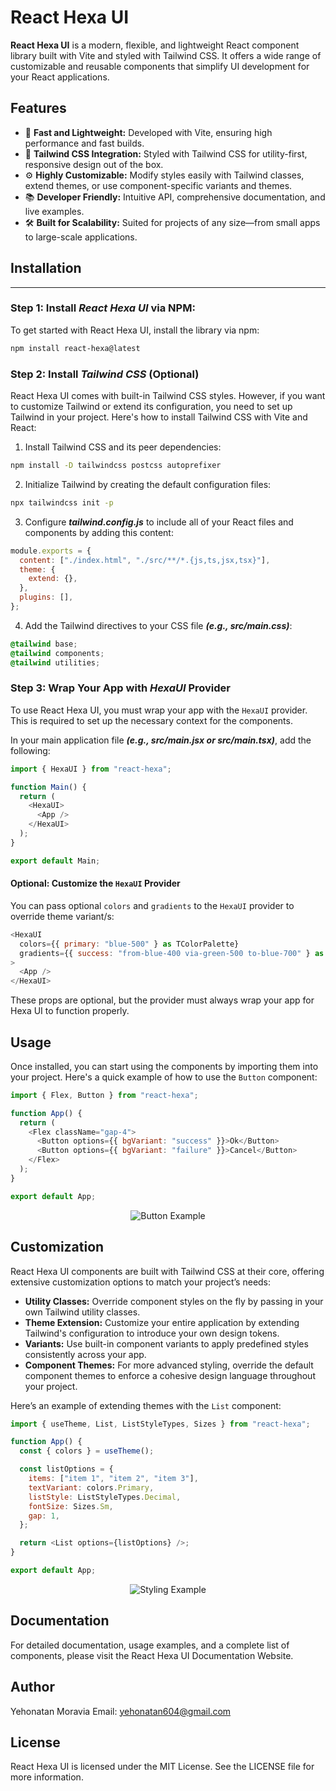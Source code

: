 # React Hexa UI

**React Hexa UI** is a modern, flexible, and lightweight React component library built with Vite and styled with Tailwind CSS. It offers a wide range of customizable and reusable components that simplify UI development for your React applications.

## Features

- 🚀 **Fast and Lightweight:** Developed with Vite, ensuring high performance and fast builds.
- 🎨 **Tailwind CSS Integration:** Styled with Tailwind CSS for utility-first, responsive design out of the box.
- ⚙️ **Highly Customizable:** Modify styles easily with Tailwind classes, extend themes, or use component-specific variants and themes.
- 📚 **Developer Friendly:** Intuitive API, comprehensive documentation, and live examples.
- 🛠️ **Built for Scalability:** Suited for projects of any size—from small apps to large-scale applications.

## Installation

<hr/>

### Step 1: Install **_React Hexa UI_** via **NPM**:

To get started with React Hexa UI, install the library via npm:

```bash
npm install react-hexa@latest
```

### Step 2: Install **_Tailwind CSS_** (Optional)

React Hexa UI comes with built-in Tailwind CSS styles. However, if you want to customize Tailwind or extend its configuration, you need to set up Tailwind in your project. Here's how to install Tailwind CSS with Vite and React:

1. Install Tailwind CSS and its peer dependencies:

```bash
npm install -D tailwindcss postcss autoprefixer
```

2. Initialize Tailwind by creating the default configuration files:

```bash
npx tailwindcss init -p
```

3. Configure **_tailwind.config.js_** to include all of your React files and components by adding this content:

```js
module.exports = {
  content: ["./index.html", "./src/**/*.{js,ts,jsx,tsx}"],
  theme: {
    extend: {},
  },
  plugins: [],
};
```

4. Add the Tailwind directives to your CSS file **_(e.g., src/main.css)_**:

```css
@tailwind base;
@tailwind components;
@tailwind utilities;
```

### Step 3: Wrap Your App with **_HexaUI_** Provider

To use React Hexa UI, you must wrap your app with the `HexaUI` provider. This is required to set up the necessary context for the components.

In your main application file **_(e.g., src/main.jsx or src/main.tsx)_**, add the following:

```js
import { HexaUI } from "react-hexa";

function Main() {
  return (
    <HexaUI>
      <App />
    </HexaUI>
  );
}

export default Main;
```

#### Optional: Customize the `HexaUI` Provider

You can pass optional `colors` and `gradients` to the `HexaUI` provider to override theme variant/s:

```js
<HexaUI
  colors={{ primary: "blue-500" } as TColorPalette}
  gradients={{ success: "from-blue-400 via-green-500 to-blue-700" } as TGradientPalette}
>
  <App />
</HexaUI>
```

These props are optional, but the provider must always wrap your app for Hexa UI to function properly.

## Usage

Once installed, you can start using the components by importing them into your project. Here's a quick example of how to use the `Button` component:

```js
import { Flex, Button } from "react-hexa";

function App() {
  return (
    <Flex className="gap-4">
      <Button options={{ bgVariant: "success" }}>Ok</Button>
      <Button options={{ bgVariant: "failure" }}>Cancel</Button>
    </Flex>
  );
}

export default App;
```

<p align="center">
  <img src="https://i.postimg.cc/vBWQVFLC/btns-new.png" alt="Button Example">
</p>

## Customization

React Hexa UI components are built with Tailwind CSS at their core, offering extensive customization options to match your project’s needs:

- **Utility Classes:** Override component styles on the fly by passing in your own Tailwind utility classes.
- **Theme Extension:** Customize your entire application by extending Tailwind's configuration to introduce your own design tokens.
- **Variants:** Use built-in component variants to apply predefined styles consistently across your app.
- **Component Themes:** For more advanced styling, override the default component themes to enforce a cohesive design language throughout your project.

Here’s an example of extending themes with the `List` component:

```js
import { useTheme, List, ListStyleTypes, Sizes } from "react-hexa";

function App() {
  const { colors } = useTheme();

  const listOptions = {
    items: ["item 1", "item 2", "item 3"],
    textVariant: colors.Primary,
    listStyle: ListStyleTypes.Decimal,
    fontSize: Sizes.Sm,
    gap: 1,
  };

  return <List options={listOptions} />;
}

export default App;
```

<p align="center">
  <img src="https://i.postimg.cc/3x0Cc1YT/list-light.png" alt="Styling Example">
</p>

## Documentation

For detailed documentation, usage examples, and a complete list of components, please visit the React Hexa UI Documentation Website.

## Author

Yehonatan Moravia
Email: yehonatan604@gmail.com

## License

React Hexa UI is licensed under the MIT License. See the LICENSE file for more information.
